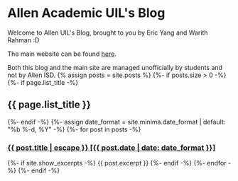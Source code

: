 # Allen Academic UIL's Blog

Welcome to Allen UIL's Blog, brought to you by Eric Yang and Warith Rahman :D

The main website can be found [here](https://allen-uil.github.io/).

Both this blog and the main site are managed unofficially by students and not by Allen ISD.
{% assign posts = site.posts %}
{%- if posts.size > 0 -%}
	{%- if page.list_title -%}
	<h2>{{ page.list_title }}</h2>
	{%- endif -%}
	{%- assign date_format = site.minima.date_format | default: "%b %-d, %Y" -%}
	{%- for post in posts -%}
	<h3>
		<a href="{{ post.url | relative_url }}">
			{{ post.title | escape }} [{{ post.date | date: date_format }}]
	</a>
	</h3>
	{%- if site.show_excerpts -%}
		{{ post.excerpt }}
	{%- endif -%}
	{%- endfor -%}
{%- endif -%}
